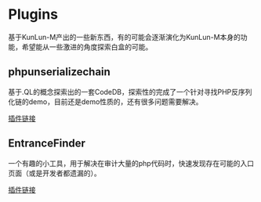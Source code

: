 # Plugins

基于KunLun-M产出的一些新东西，有的可能会逐渐演化为KunLun-M本身的功能，希望能从一些激进的角度探索白盒的可能。


## phpunserializechain

基于.QL的概念探索出的一套CodeDB，探索性的完成了一个针对寻找PHP反序列化链的demo，目前还是demo性质的，还有很多问题需要解决。

[插件链接](./phpunserializechain/)

## EntranceFinder

一个有趣的小工具，用于解决在审计大量的php代码时，快速发现存在可能的入口页面（或是开发者都遗漏的）。

[插件链接](./entrancefinder/)

